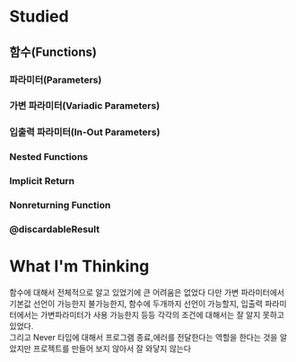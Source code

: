 # Studied
## 함수(Functions)
### 파라미터(Parameters)
### 가변 파라미터(****Variadic Parameters)****
### 입출력 파라미터(****In-Out Parameters)****
### ****Nested Functions****
### ****Implicit Return****
### ****Nonreturning Function****
### ****@discardableResult****

# What I'm Thinking
함수에 대해서 전체적으로 알고 있었기에 큰 어려움은 없었다 다만 가변 파라미터에서 기본값 선언이 가능한지 불가능한지, 함수에 두개까지 선언이 가능할지, 입출력 파라미터에서는 가변파라미터가 사용 가능한지 등등 각각의 조건에 대해서는 잘 알지 못하고 있었다.  
그리고 Never 타입에 대해서 프로그램 종료,에러를 전달한다는 역할을 한다는 것을 알았지만 프로젝트를 만들어 보지 않아서 잘 와닿지 않는다
